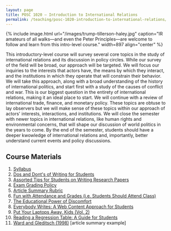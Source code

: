 ```yaml
---
layout: page
title: POSC 1020 – Introduction to International Relations
permalink: /teaching/posc-1020-introduction-to-international-relations/
---
```


{% include image.html url="/images/trump-tillerson-haley.jpg" caption="IR amateurs of all walks—and even the Peter Principles—are welcome to follow and learn from this intro-level course." width=897 align="center" %}

This introductory-level course will survey several core topics in the study of international relations and its discussion in policy circles. While our survey of the field will be broad, our approach will be targeted. We will focus our inquiries to the interests that actors have, the means by which they interact, and the institutions in which they operate that will constrain their behavior. We will take this approach, along with a broad understanding of the history of international politics, and start first with a study of the causes of conflict and war. This is our biggest question in the entirety of international relations, making it an ideal place to start. We will continue with a review of international trade, finance, and monetary policy. These topics are obtuse to lay observers but we will make sense of these topics within our approach of actors' interests, interactions, and institutions. We will close the semester with newer topics in international relations, like human rights and environmental concerns, that will shape our discussion of world politics in the years to come. By the end of the semester, students should have a deeper kwowledge of international relations and, importantly, better understand current events and policy discussions.

## Course Materials

1. [Syllabus](https://www.dropbox.com/s/nwofa0ii76nj6ok/posc1020-fall2017-syllabus.pdf?dl=0)
2. [Dos and Dont's of Writing for Students](http://svmiller.com/blog/2015/06/dos-and-donts-of-writing-for-students/)
3. [Assorted Tips for Students on Writing Research Papers](http://svmiller.com/blog/2015/12/assorted-tips-students-research-papers/)
4. [Exam Grading Policy](https://www.dropbox.com/s/apihjs7di81aqcv/svm-exam-grading-policy.pdf?dl=0)
5. [Article Summary Rubric](https://www.dropbox.com/s/to9utnkmlywu276/posc1020-article-summary-rubric.pdf?dl=0)
6. [Fun with Attendance and Grades (i.e. Students Should Attend Class)](http://svmiller.com/blog/2016/05/fun-with-attendance-grades/)
7. [The Educational Power of Discomfort](http://svmiller.com/blog/2016/05/educational-power-discomfort/)
8. [Everybody Writes: A Web Content Approach for Students](http://svmiller.com/blog/2016/05/everybody-writes-academic/)
9. [Put Your Laptops Away, Kids (Vol. 2)](http://svmiller.com/blog/2016/05/put-your-laptops-away-2/)
10. [Reading a Regression Table: A Guide for Students](http://svmiller.com/blog/2014/08/reading-a-regression-table-a-guide-for-students/)
11. [Ward and Gleditsch (1998)](https://www.dropbox.com/s/2zs0m2upcvuq3vf/svm-notes-wardgleditsch1998dp.pdf?dl=0) [article summary example]